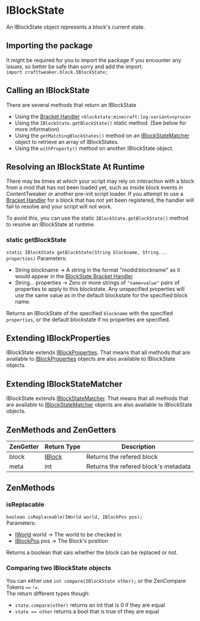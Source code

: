 # IBlockState

An IBlockState object represents a block's current state.

## Importing the package
It might be required for you to import the package if you encounter any issues, so better be safe than sorry and add the import.  
`import crafttweaker.block.IBlockState;` 

## Calling an IBlockState
There are several methods that return an IBlockState

* Using the [Bracket Handler](/Vanilla/Brackets/Bracket_BlockState/) `<blockstate:minecraft:log:variant=spruce>`
* Using the `IBlockState.getBlockState()` static method. (See below for more information)
* Using the `getMatchingBlockStates()` method on an [IBlockStateMatcher](/Vanilla/Blocks/IBlockStateMatcher/) object to retrieve an array of IBlockStates.
* Using the `withProperty()` method on another IBlockState object.

## Resolving an IBlockState At Runtime
There may be times at which your script may rely on interaction with a block from a mod that has not been loaded yet, such as inside block events in ContentTweaker or another pre-init script loader. If you attempt to use a [Bracket Handler](/Vanilla/Brackets/Bracket_BlockState/) for a block that has not yet been registered, the handler will fail to resolve and your script will not work.

To avoid this, you can use the static `IBlockState.getBlockState()` method to resolve an IBlockState at runtime.

### static getBlockState
`static IBlockState getBlockState(String blockname, String... properties)`
Parameters:

- String blockname → A string in the format "modid:blockname" as it would appear in the [BlockState Bracket Handler](/Vanilla/Brackets/Bracket_BlockState/)
- String... properties → Zero or more strings of `"name=value"` pairs of properties to apply to this blockstate. Any unspecified properties will use the same value as in the default blockstate for the specified block name.

Returns an IBlockState of the specified `blockname` with the specified `properties`, or the default blockstate if no properties are specified.

## Extending IBlockProperties
IBlockState extends [IBlockProperties](/Vanilla/Blocks/IBlockProperties/). That means that all methods that are available to [IBlockProperties](/Vanilla/Blocks/IBlockProperties/) objects are also available to IBlockState objects.

## Extending IBlockStateMatcher
IBlockState extends [IBlockStateMatcher](/Vanilla/Blocks/IBlockStateMatcher/). That means that all methods that are available to [IBlockStateMatcher](/Vanilla/Blocks/IBlockStateMatcher/) objects are also available to IBlockState objects.

## ZenMethods and ZenGetters
| ZenGetter                  | Return Type                                                          | Description                                             |
|----------------------------|----------------------------------------------------------------------|---------------------------------------------------------|
| block                      | [IBlock](/Vanilla/Blocks/IBlock/)                                     | Returns the refered block                               |
| meta                       | int                                                                  | Returns the refered block's metadata                    |


## ZenMethods
### isReplacable
`boolean isReplaceable(IWorld world, IBlockPos pos);`  
Parameters:

- [IWorld](/Vanilla/World/IWorld/) world → The world to be checked in
- [IBlockPos](/Vanilla/World/IBlockPos/) pos → The Block's position

Returns a boolean that sais whether the block can be replaced or not.


### Comparing two IBlockState objects

You can either use `int compare(IBlockState other);` or the ZenCompare Tokens `==` `!=`.  
The return different types though:

- `state.compare(other)` returns an int that is 0 if they are equal
- `state == other` returns a bool that is true of they are equal

